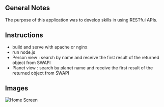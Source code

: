 ## General Notes

The purpose of this application was to develop skills in using RESTful APIs.

## Instructions

- build and serve with apache or nginx
- run node.js
- Person view : search by name and receive the first result of the returned object from SWAPI
- Planet view : search by planet name and receive the first result of the returned object from SWAPI

## Images

![Home Screen](https://github.com/itbel/swapiFetcher/blob/master/images/swapi1.png?raw=true)
